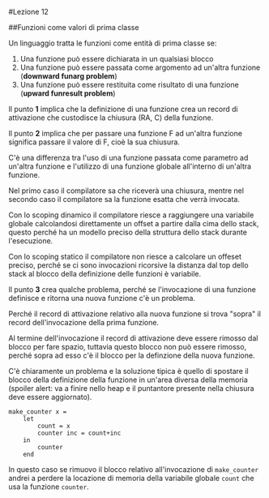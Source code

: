 #Lezione 12

##Funzioni come valori di prima classe

Un linguaggio tratta le funzioni come entità di prima classe se:

1. Una funzione può essere dichiarata in un qualsiasi blocco
2. Una funzione può essere passata come argomento ad un'altra funzione (**downward funarg problem**)
3. Una funzione può essere restituita come risultato di una funzione (**upward funresult problem**)

Il punto **1** implica che la definizione di una funzione crea un record di attivazione che custodisce la chiusura (RA, C) della funzione.

Il punto **2** implica che per passare una funzione F ad un'altra funzione significa passare il valore di F, cioè la sua chiusura.

C'è una differenza tra l'uso di una funzione passata come parametro ad un'altra funzione e l'utilizzo di una funzione globale all'interno di un'altra funzione. 

Nel primo caso il compilatore sa che riceverà una chiusura, mentre nel secondo caso il compilatore sa la funzione esatta che verrà invocata.

Con lo scoping dinamico il compilatore riesce a raggiungere una variabile globale calcolandosi direttamente un offset a partire dalla cima dello stack, questo perché ha un modello preciso della struttura dello stack durante l'esecuzione.

Con lo scoping statico il compilatore non riesce a calcolare un offeset preciso, perché se ci sono invocazioni ricorsive la distanza dal top dello stack al blocco della definizione delle funzioni è variabile.

Il punto **3** crea qualche problema, perché se l'invocazione di una funzione definisce e ritorna una nuova funzione c'è un problema.

Perché il record di attivazione relativo alla nuova funzione si trova "sopra" il record dell'invocazione della prima funzione.

Al termine dell'invocazione il record di attivazione deve essere rimosso dal blocco per fare spazio, tuttavia questo blocco non può essere rimosso, perché sopra ad esso c'è il blocco per la definzione della nuova funzione.

C'è chiaramente un problema e la soluzione tipica è quello di spostare il blocco della definizione della funzione in un'area diversa della memoria (spoiler alert: va a finire nello heap e il puntantore presente nella chiusura deve essere aggiornato).

```
make_counter x =
    let
        count = x
        counter inc = count+inc
    in
        counter
    end
```

In questo caso se rimuovo il blocco relativo all'invocazione di `make_counter` andrei a perdere la locazione di memoria della variabile globale `count` che usa la funzione `counter`.

